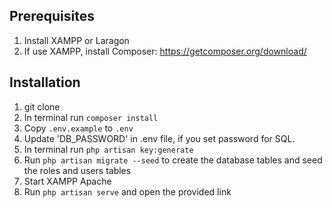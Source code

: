 ## Prerequisites
1. Install XAMPP or Laragon
2. If use XAMPP, install Composer: https://getcomposer.org/download/

## Installation
1. git clone
2. In  terminal run `composer install`
4. Copy `.env.example` to `.env`
5. Update 'DB_PASSWORD' in .env file, if you set password for SQL.
6. In  terminal run `php artisan key:generate`
7. Run `php artisan migrate --seed` to create the database tables and seed the roles and users tables
8. Start XAMPP Apache
9. Run `php artisan serve` and open the provided link
